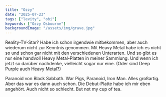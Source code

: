 ```yaml
---
title: "Ozzy"
date: "2025-07-23"
tags: ["levity", "obi"]
keywords: ["Ozzy Osbourne"]
backgroundImage: "/assets/img/grave.jpg"
---
```

Reality-TV-Star? Habe ich schon irgendwie mitbekommen, aber auch wiederum nicht zur Kenntnis genommen. Mit Heavy Metal habe ich es nicht so und schon gar nicht mit den verschiedenen Unterarten. Und so gibt es nur eine handvoll Heavy Metal-Platten in meiner Sammlung. Und wenn ich jetzt so darüber nachdenke, vielleicht sogar nur eine. (Oder sind Deep Purple auch Heavy Metal?) 

Paranoid von Black Sabbath. War Pigs, Paranoid, Iron Man. Alles großartig. Aber das war es dann auch schon. Die Debut-Platte habe ich mir eben angehört. Auch nicht so schlecht. But not my cup of tea.